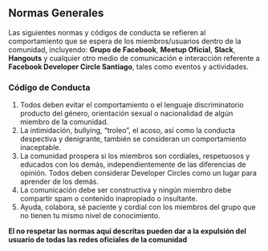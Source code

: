 ## Normas Generales
Las siguientes normas y códigos de conducta se refieren al comportamiento que se espera de los miembros/usuarios dentro de la comunidad, incluyendo: **Grupo de Facebook**, **Meetup Oficial**, **Slack**, **Hangouts** y cualquier otro medio de comunicación e interacción referente a **Facebook Developer Circle Santiago**, tales como eventos y actividades.

### Código de Conducta

1. Todos deben evitar el comportamiento o el lenguaje discriminatorio producto del género, orientación sexual o nacionalidad de algún miembro de la comunidad.
2. La intimidación, bullying, “troleo”, el acoso, así como la conducta despectiva y denigrante, también se consideran un comportamiento inaceptable.
3. La comunidad prospera si los miembros son cordiales, respetuosos y educados con los demás, independientemente de las diferencias de opinión. Todos deben considerar Developer Circles como un lugar para aprender de los demás.
4. La comunicación debe ser constructiva y ningún miembro debe compartir spam o contenido inapropiado o insultante. 
5. Ayuda, colabora, sé paciente y cordial con los miembros del grupo que no tienen tu mismo nivel de conocimiento.

**El no respetar las normas aquí descritas pueden dar a la expulsión del usuario de todas las redes oficiales de la comunidad**
